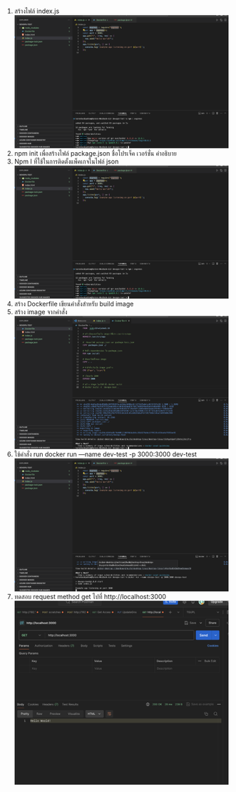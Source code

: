 1. สร้างไฟล์ index.js![1718209481449](images/build_docker/1718209481449.png)
2. npm init เพื่อสร้างไฟล์ package.json ชื่อโปรเจ็ค เวอร์ชั่น คำอธิบาย
3. Npm I ที่ใช้ในการติดตั้งแพ็คเกจในไฟล์ json![1718209605529](images/build_docker/1718209605529.png)
4. สร้าง Dockerfile เขียนคำสั่งสำหรับ build image
5. สร้าง image จากคำสั่ง![1718209710627](images/build_docker/1718209710627.png)
6. ใช้คำสั่ง run docker run —name dev-test -p 3000:3000 dev-test![1718209735031](images/build_docker/1718209735031.png)
7. ทดสอบ request method get ไปที่ http://localhost:3000![1718209751301](images/build_docker/1718209751301.png)

